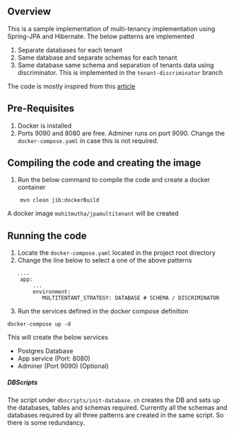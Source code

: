 ## Overview ##
This is a sample implementation of multi-tenancy implementation using Spring-JPA and Hibernate. The below patterns are implemented
1. Separate databases for each tenant
2. Same database and separate schemas for each tenant
3. Same database same schema and separation of tenants data using discriminator. This is implemented in the `tenant-discriminator` branch

The code is mostly inspired from this [article](https://medium.com/swlh/multi-tenancy-implementation-using-spring-boot-hibernate-6a8e3ecb251a) 

## Pre-Requisites ##
1. Docker is installed 
2. Ports 9090 and 8080 are free. Adminer runs on port 9090. Change the `docker-compose.yaml` in case this is not required. 

## Compiling the code and creating the image ##
1. Run the below command to compile the code and create a docker container
```
    mvn clean jib:dockerBuild
```
A docker image `mohitmutha/jpamultitenant` will be created

## Running the code ##
1. Locate the `docker-compose.yaml` located in the project root directory
2. Change the line below to select a one of the above patterns
``` $yaml
   ....
    app:
        ...
        environment:
           MULTITENTANT_STRATEGY: DATABASE # SCHEMA / DISCRIMINATOR
```
3. Run the services defined in the docker compose definition
```$xslt
docker-compose up -d 
```

This will create the below services
- Postgres Database  
- App service (Port: 8080)
- Adminer (Port 9090) (Optional)

##### DBScripts #####
The script under `dbscripts/init-database.sh` creates the DB and sets up the databases, tables and schemas required. Currently all the schemas and databases required by all three patterns are created in the same script. So there is some redundancy.  